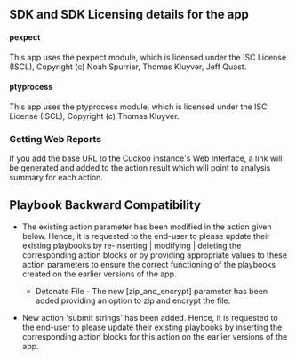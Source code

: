 [comment]: # " File: readme.md"
[comment]: # "  Copyright (c) 2014-2021 Splunk Inc."
[comment]: # ""
[comment]: # "  Licensed under Apache 2.0 (https://www.apache.org/licenses/LICENSE-2.0.txt)"
[comment]: # ""
## SDK and SDK Licensing details for the app

#### pexpect

This app uses the pexpect module, which is licensed under the ISC License (ISCL), Copyright (c) Noah
Spurrier, Thomas Kluyver, Jeff Quast.

#### ptyprocess

This app uses the ptyprocess module, which is licensed under the ISC License (ISCL), Copyright (c)
Thomas Kluyver.

### Getting Web Reports

If you add the base URL to the Cuckoo instance's Web Interface, a link will be generated and added
to the action result which will point to analysis summary for each action.

## Playbook Backward Compatibility

-   The existing action parameter has been modified in the action given below. Hence, it is
    requested to the end-user to please update their existing playbooks by re-inserting \| modifying
    \| deleting the corresponding action blocks or by providing appropriate values to these action
    parameters to ensure the correct functioning of the playbooks created on the earlier versions of
    the app.

      

    -   Detonate File - The new \[zip_and_encrypt\] parameter has been added providing an option to
        zip and encrypt the file.

-   New action 'submit strings' has been added. Hence, it is requested to the end-user to please
    update their existing playbooks by inserting the corresponding action blocks for this action on
    the earlier versions of the app.
